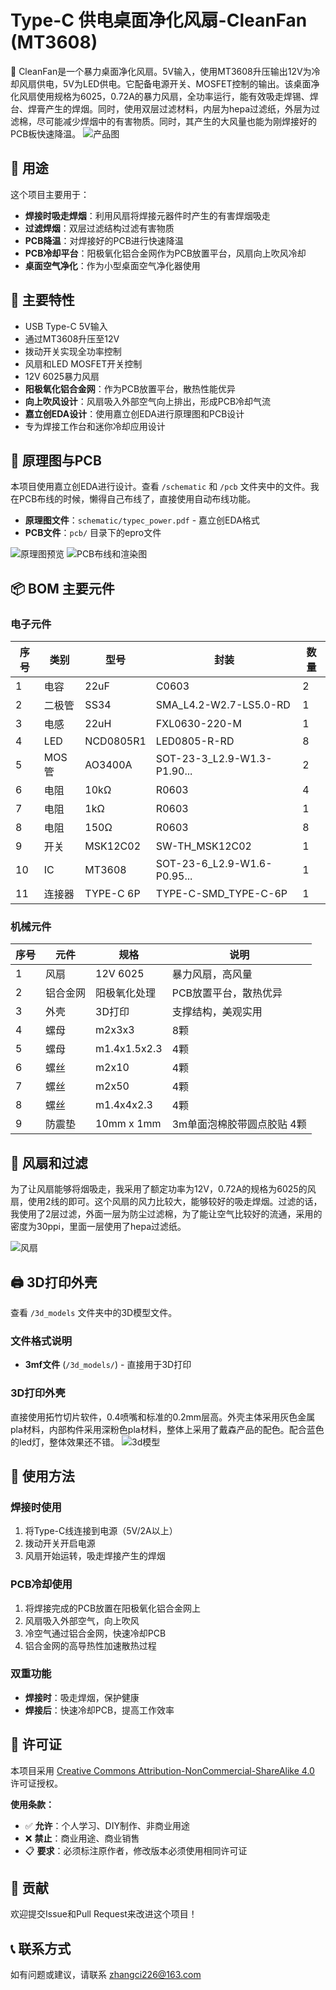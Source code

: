 # Type-C 供电桌面净化风扇-CleanFan (MT3608)

🎉 CleanFan是一个暴力桌面净化风扇。5V输入，使用MT3608升压输出12V为冷却风扇供电，5V为LED供电。它配备电源开关、MOSFET控制的输出。该桌面净化风扇使用规格为6025，0.72A的暴力风扇，全功率运行，能有效吸走焊锡、焊台、焊膏产生的焊烟。同时，使用双层过滤材料，内层为hepa过滤纸，外层为过滤棉，尽可能减少焊烟中的有害物质。同时，其产生的大风量也能为刚焊接好的PCB板快速降温。
![产品图](img/fan.gif)

## 🎯 用途

这个项目主要用于：
- **焊接时吸走焊烟**：利用风扇将焊接元器件时产生的有害焊烟吸走
- **过滤焊烟**：双层过滤结构过滤有害物质
- **PCB降温**：对焊接好的PCB进行快速降温
- **PCB冷却平台**：阳极氧化铝合金网作为PCB放置平台，风扇向上吹风冷却
- **桌面空气净化**：作为小型桌面空气净化器使用

## 🔋 主要特性

- USB Type-C 5V输入
- 通过MT3608升压至12V
- 拨动开关实现全功率控制
- 风扇和LED MOSFET开关控制
- 12V 6025暴力风扇
- **阳极氧化铝合金网**：作为PCB放置平台，散热性能优异
- **向上吹风设计**：风扇吸入外部空气向上排出，形成PCB冷却气流
- **嘉立创EDA设计**：使用嘉立创EDA进行原理图和PCB设计
- 专为焊接工作台和迷你冷却应用设计

## 📐 原理图与PCB

本项目使用嘉立创EDA进行设计。查看 `/schematic` 和 `/pcb` 文件夹中的文件。我在PCB布线的时候，懒得自己布线了，直接使用自动布线功能。

- **原理图文件**：`schematic/typec_power.pdf` - 嘉立创EDA格式
- **PCB文件**：`pcb/` 目录下的epro文件

![原理图预览](schematic/schematic.png)
![PCB布线和渲染图](pcb/preview.png)

## 📦 BOM 主要元件

### 电子元件
| 序号 | 类别   | 型号         | 封装                        | 数量 |
|------|--------|--------------|-----------------------------|------|
| 1    | 电容   | 22uF         | C0603                       | 2    |
| 2    | 二极管 | SS34         | SMA_L4.2-W2.7-LS5.0-RD      | 1    |
| 3    | 电感   | 22uH         | FXL0630-220-M               | 1    |
| 4    | LED    | NCD0805R1    | LED0805-R-RD                | 8    |
| 5    | MOS管  | AO3400A      | SOT-23-3_L2.9-W1.3-P1.90... | 2    |
| 6    | 电阻   | 10kΩ         | R0603                       | 4    |
| 7    | 电阻   | 1kΩ          | R0603                       | 1    |
| 8    | 电阻   | 150Ω         | R0603                       | 8    |
| 9    | 开关   | MSK12C02     | SW-TH_MSK12C02              | 1    |
| 10   | IC     | MT3608       | SOT-23-6_L2.9-W1.6-P0.95... | 1    |
| 11   | 连接器 | TYPE-C 6P    | TYPE-C-SMD_TYPE-C-6P        | 1    |

### 机械元件
| 序号 | 元件     | 规格           | 说明                 |
|------|----------|----------------|----------------------|
| 1    | 风扇     | 12V 6025       | 暴力风扇，高风量     |
| 2    | 铝合金网 | 阳极氧化处理   | PCB放置平台，散热优异 |
| 3    | 外壳     | 3D打印         | 支撑结构，美观实用   |
| 4    | 螺母     | m2x3x3         | 8颗                  |
| 5    | 螺母     | m1.4x1.5x2.3   | 4颗                  |
| 6    | 螺丝     | m2x10          | 4颗                  |
| 7    | 螺丝     | m2x50          | 4颗                  |
| 8    | 螺丝     | m1.4x4x2.3   | 4颗                  |
| 9    | 防震垫   | 10mm x 1mm   | 3m单面泡棉胶带圆点胶贴 4颗 |

## 🌿 风扇和过滤
为了让风扇能够将烟吸走，我采用了额定功率为12V，0.72A的规格为6025的风扇，使用2线的即可。这个风扇的风力比较大，能够较好的吸走焊烟。过滤的话，我使用了2层过滤，外面一层为防尘过滤棉，为了能让空气比较好的流通，采用的密度为30ppi，里面一层使用了hepa过滤纸。

![风扇](img/fan.png)

## 🖨️ 3D打印外壳

查看 `/3d_models` 文件夹中的3D模型文件。

### 文件格式说明
- **3mf文件** (`/3d_models/`) - 直接用于3D打印

### 3D打印外壳
直接使用拓竹切片软件，0.4喷嘴和标准的0.2mm层高。外壳主体采用灰色金属pla材料，内部构件采用深粉色pla材料，整体上采用了戴森产品的配色。配合蓝色的led灯，整体效果还不错。
![3d模型](img/3d.png)

## 🔧 使用方法

### 焊接时使用
1. 将Type-C线连接到电源（5V/2A以上）
2. 拨动开关开启电源
3. 风扇开始运转，吸走焊接产生的焊烟

### PCB冷却使用
1. 将焊接完成的PCB放置在阳极氧化铝合金网上
2. 风扇吸入外部空气，向上吹风
3. 冷空气通过铝合金网，快速冷却PCB
4. 铝合金网的高导热性加速散热过程

### 双重功能
- **焊接时**：吸走焊烟，保护健康
- **焊接后**：快速冷却PCB，提高工作效率

## 📜 许可证

本项目采用 [Creative Commons Attribution-NonCommercial-ShareAlike 4.0](LICENSE) 许可证授权。

**使用条款：**
- ✅ **允许**：个人学习、DIY制作、非商业用途
- ❌ **禁止**：商业用途、商业销售
- 📋 **要求**：必须标注原作者，修改版本必须使用相同许可证

## 🤝 贡献

欢迎提交Issue和Pull Request来改进这个项目！

## 📞 联系方式

如有问题或建议，请联系 zhangci226@163.com
